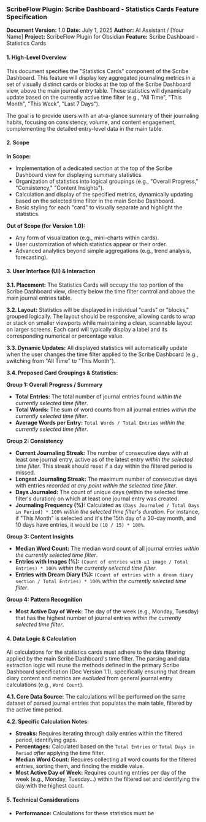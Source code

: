 ### **ScribeFlow Plugin: Scribe Dashboard - Statistics Cards Feature Specification**

**Document Version:** 1.0
**Date:** July 1, 2025
**Author:** AI Assistant / [Your Name]
**Project:** ScribeFlow Plugin for Obsidian
**Feature:** Scribe Dashboard - Statistics Cards

#### **1. High-Level Overview**

This document specifies the "Statistics Cards" component of the Scribe Dashboard. This feature will display key aggregated journaling metrics in a set of visually distinct cards or blocks at the top of the Scribe Dashboard view, above the main journal entry table. These statistics will dynamically update based on the currently active time filter (e.g., "All Time", "This Month", "This Week", "Last 7 Days").

The goal is to provide users with an at-a-glance summary of their journaling habits, focusing on consistency, volume, and content engagement, complementing the detailed entry-level data in the main table.

#### **2. Scope**

**In Scope:**
* Implementation of a dedicated section at the top of the Scribe Dashboard view for displaying summary statistics.
* Organization of statistics into logical groupings (e.g., "Overall Progress," "Consistency," "Content Insights").
* Calculation and display of the specified metrics, dynamically updating based on the selected time filter in the main Scribe Dashboard.
* Basic styling for each "card" to visually separate and highlight the statistics.

**Out of Scope (for Version 1.0):**
* Any form of visualization (e.g., mini-charts within cards).
* User customization of which statistics appear or their order.
* Advanced analytics beyond simple aggregations (e.g., trend analysis, forecasting).

#### **3. User Interface (UI) & Interaction**

**3.1. Placement:**
The Statistics Cards will occupy the top portion of the Scribe Dashboard view, directly below the time filter control and above the main journal entries table.

**3.2. Layout:**
Statistics will be displayed in individual "cards" or "blocks," grouped logically. The layout should be responsive, allowing cards to wrap or stack on smaller viewports while maintaining a clean, scannable layout on larger screens. Each card will typically display a label and its corresponding numerical or percentage value.

**3.3. Dynamic Updates:**
All displayed statistics will automatically update when the user changes the time filter applied to the Scribe Dashboard (e.g., switching from "All Time" to "This Month").

**3.4. Proposed Card Groupings & Statistics:**

**Group 1: Overall Progress / Summary**
* **Total Entries:** The total number of journal entries found *within the currently selected time filter*.
* **Total Words:** The sum of word counts from all journal entries *within the currently selected time filter*.
* **Average Words per Entry:** `Total Words / Total Entries` *within the currently selected time filter*.

**Group 2: Consistency**
* **Current Journaling Streak:** The number of consecutive days with at least one journal entry, active as of the latest entry *within the selected time filter*. This streak should reset if a day within the filtered period is missed.
* **Longest Journaling Streak:** The maximum number of consecutive days with entries *recorded at any point within the selected time filter*.
* **Days Journaled:** The count of unique days (within the selected time filter's duration) on which at least one journal entry was created.
* **Journaling Frequency (%):** Calculated as `(Days Journaled / Total Days in Period) * 100%` *within the selected time filter's duration*. For instance, if "This Month" is selected and it's the 15th day of a 30-day month, and 10 days have entries, it would be `(10 / 15) * 100%`.

**Group 3: Content Insights**
* **Median Word Count:** The median word count of all journal entries *within the currently selected time filter*.
* **Entries with Images (%):** `(Count of entries with ≥1 image / Total Entries) * 100%` *within the currently selected time filter*.
* **Entries with Dream Diary (%):** `(Count of entries with a dream diary section / Total Entries) * 100%` *within the currently selected time filter*.

**Group 4: Pattern Recognition**
* **Most Active Day of Week:** The day of the week (e.g., Monday, Tuesday) that has the highest number of journal entries *within the currently selected time filter*.

#### **4. Data Logic & Calculation**

All calculations for the statistics cards must adhere to the data filtering applied by the main Scribe Dashboard's time filter. The parsing and data extraction logic will reuse the methods defined in the primary Scribe Dashboard specification (Doc Version 1.1), specifically ensuring that dream diary content and metrics are *excluded* from general journal entry calculations (e.g., `Word Count`).

**4.1. Core Data Source:**
The calculations will be performed on the same dataset of parsed journal entries that populates the main table, filtered by the active time period.

**4.2. Specific Calculation Notes:**

* **Streaks:** Requires iterating through daily entries within the filtered period, identifying gaps.
* **Percentages:** Calculated based on the `Total Entries` or `Total Days in Period` *after* applying the time filter.
* **Median Word Count:** Requires collecting all word counts for the filtered entries, sorting them, and finding the middle value.
* **Most Active Day of Week:** Requires counting entries per day of the week (e.g., Monday, Tuesday...) within the filtered set and identifying the day with the highest count.

#### **5. Technical Considerations**

* **Performance:** Calculations for these statistics must be